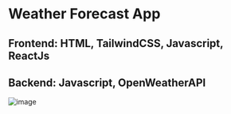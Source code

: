 # Weather Forecast App

## Frontend: HTML, TailwindCSS, Javascript, ReactJs
## Backend: Javascript, OpenWeatherAPI


![image](https://github.com/Alen-Varghese/React-Weather-App/assets/113363294/8ae01f75-7d47-49cf-935f-fd99e88b4668)

